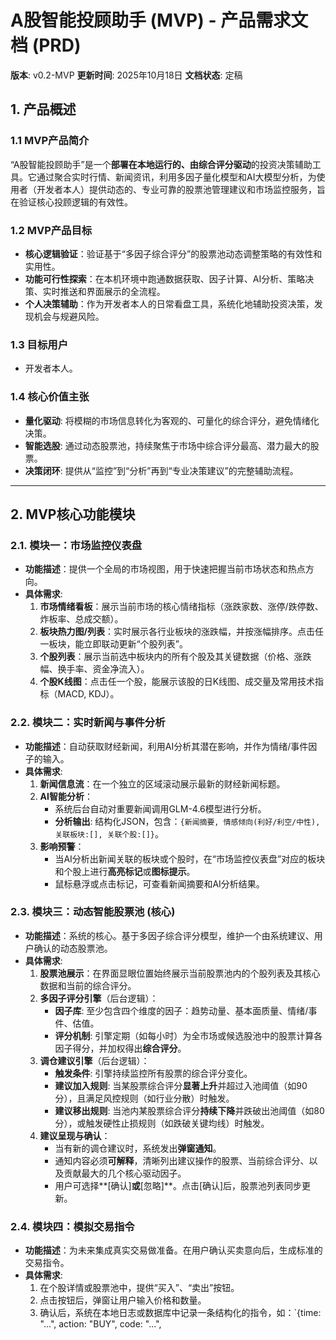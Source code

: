 # A股智能投顾助手 (MVP) - 产品需求文档 (PRD)

**版本**: v0.2-MVP
**更新时间**: 2025年10月18日
**文档状态**: 定稿

## 1. 产品概述

### 1.1 MVP产品简介
“A股智能投顾助手”是一个**部署在本地运行的、由综合评分驱动**的投资决策辅助工具。它通过聚合实时行情、新闻资讯，利用多因子量化模型和AI大模型分析，为使用者（开发者本人）提供动态的、专业可靠的股票池管理建议和市场监控服务，旨在验证核心投顾逻辑的有效性。

### 1.2 MVP产品目标
*   **核心逻辑验证**：验证基于“多因子综合评分”的股票池动态调整策略的有效性和实用性。
*   **功能可行性探索**：在本机环境中跑通数据获取、因子计算、AI分析、策略决策、实时推送和界面展示的全流程。
*   **个人决策辅助**：作为开发者本人的日常看盘工具，系统化地辅助投资决策，发现机会与规避风险。

### 1.3 目标用户
*   开发者本人。

### 1.4 核心价值主张
*   **量化驱动**: 将模糊的市场信息转化为客观的、可量化的综合评分，避免情绪化决策。
*   **智能选股**: 通过动态股票池，持续聚焦于市场中综合评分最高、潜力最大的股票。
*   **决策闭环**: 提供从“监控”到“分析”再到“专业决策建议”的完整辅助流程。

---

## 2. MVP核心功能模块

### 2.1. 模块一：市场监控仪表盘
*   **功能描述**：提供一个全局的市场视图，用于快速把握当前市场状态和热点方向。
*   **具体需求**:
    1.  **市场情绪看板**：展示当前市场的核心情绪指标（涨跌家数、涨停/跌停数、炸板率、总成交额）。
    2.  **板块热力图/列表**：实时展示各行业板块的涨跌幅，并按涨幅排序。点击任一板块，能立即联动更新“个股列表”。
    3.  **个股列表**：展示当前选中板块内的所有个股及其关键数据（价格、涨跌幅、换手率、资金净流入）。
    4.  **个股K线图**：点击任一个股，能展示该股的日K线图、成交量及常用技术指标（MACD, KDJ）。

### 2.2. 模块二：实时新闻与事件分析
*   **功能描述**：自动获取财经新闻，利用AI分析其潜在影响，并作为情绪/事件因子的输入。
*   **具体需求**:
    1.  **新闻信息流**：在一个独立的区域滚动展示最新的财经新闻标题。
    2.  **AI智能分析**：
        *   系统后台自动对重要新闻调用GLM-4.6模型进行分析。
        *   **分析输出**: 结构化JSON，包含：`{新闻摘要, 情感倾向(利好/利空/中性), 关联板块:[], 关联个股:[]}`。
    3.  **影响预警**：
        *   当AI分析出新闻关联的板块或个股时，在“市场监控仪表盘”对应的板块和个股上进行**高亮标记**或**图标提示**。
        *   鼠标悬浮或点击标记，可查看新闻摘要和AI分析结果。

### 2.3. 模块三：动态智能股票池 (核心)
*   **功能描述**：系统的核心。基于多因子综合评分模型，维护一个由系统建议、用户确认的动态股票池。
*   **具体需求**:
    1.  **股票池展示**：在界面显眼位置始终展示当前股票池内的个股列表及其核心数据和当前的综合评分。
    2.  **多因子评分引擎**（后台逻辑）：
        *   **因子库**: 至少包含四个维度的因子：趋势动量、基本面质量、情绪/事件、估值。
        *   **评分机制**: 引擎定期（如每小时）为全市场或候选股池中的股票计算各因子得分，并加权得出**综合评分**。
    3.  **调仓建议引擎**（后台逻辑）：
        *   **触发条件**: 引擎持续监控所有股票的综合评分变化。
        *   **建议加入规则**: 当某股票综合评分**显著上升**并超过入池阈值（如90分），且满足风控规则（如行业分散）时触发。
        *   **建议移出规则**: 当池内某股票综合评分**持续下降**并跌破出池阈值（如80分），或触发硬性止损规则（如跌破关键均线）时触发。
    4.  **建议呈现与确认**：
        *   当有新的调仓建议时，系统发出**弹窗通知**。
        *   通知内容必须**可解释**，清晰列出建议操作的股票、当前综合评分、以及贡献最大的几个核心驱动因子。
        *   用户可选择**[确认]**或**[忽略]**。点击[确认]后，股票池列表同步更新。

### 2.4. 模块四：模拟交易指令
*   **功能描述**：为未来集成真实交易做准备。在用户确认买卖意向后，生成标准的交易指令。
*   **具体需求**:
    1.  在个股详情或股票池中，提供“买入”、“卖出”按钮。
    2.  点击按钮后，弹窗让用户输入价格和数量。
    3.  确认后，系统在本地日志或数据库中记录一条结构化的指令，如：`{time: "...", action: "BUY", code: "...", 